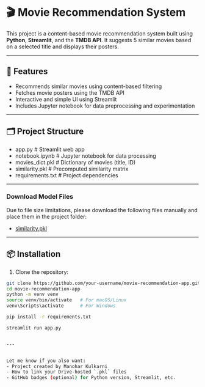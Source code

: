 # 🎬 Movie Recommendation System

This project is a content-based movie recommendation system built using **Python**, **Streamlit**, and the **TMDB API**. It suggests 5 similar movies based on a selected title and displays their posters.

---

## 🚀 Features

- Recommends similar movies using content-based filtering
- Fetches movie posters using the TMDB API
- Interactive and simple UI using Streamlit
- Includes Jupyter notebook for data preprocessing and experimentation

---

## 🗂️ Project Structure

- app.py # Streamlit web app
- notebook.ipynb # Jupyter notebook for data processing
- movies_dict.pkl # Dictionary of movies (title, ID)
- similarity.pkl # Precomputed similarity matrix
- requirements.txt # Project dependencies

---
### Download Model Files

Due to file size limitations, please download the following files manually and place them in the project folder:

- [similarity.pkl]([https://drive.google.com/your-file-link](https://drive.google.com/file/d/1Qxne7Pj6r0F88NHBYs0cmsefs8JlfgF4/view?usp=sharing))

---

## 📦 Installation

1. Clone the repository:

```bash
git clone https://github.com/your-username/movie-recommendation-app.git
cd movie-recommendation-app
python -m venv venv
source venv/bin/activate   # For macOS/Linux
venv\Scripts\activate      # For Windows

pip install -r requirements.txt

streamlit run app.py


---


Let me know if you also want:
- Project created by Manohar Kulkarni
- How to link your Drive-hosted `.pkl` files
- GitHub badges (optional) for Python version, Streamlit, etc.
  
